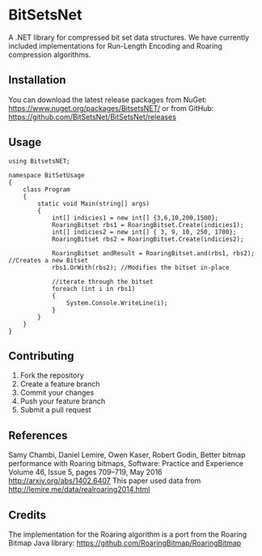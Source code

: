 # BitSetsNet
A .NET library for compressed bit set data structures. We have currently included implementations for Run-Length Encoding and Roaring compression algorithms. 

## Installation
You can download the latest release packages from NuGet: https://www.nuget.org/packages/BitsetsNET/ or from GitHub: https://github.com/BitSetsNet/BitSetsNet/releases

## Usage

```
using BitsetsNET;

namespace BitSetUsage
{
    class Program
    {
        static void Main(string[] args)
        {
            int[] indicies1 = new int[] {3,6,10,200,1500};
            RoaringBitset rbs1 = RoaringBitset.Create(indicies1);
            int[] indicies2 = new int[] { 3, 9, 10, 250, 1700};
            RoaringBitset rbs2 = RoaringBitset.Create(indicies2);

            RoaringBitset andResult = RoaringBitset.and(rbs1, rbs2); //Creates a new Bitset
            rbs1.OrWith(rbs2); //Modifies the bitset in-place

            //iterate through the bitset
            foreach (int i in rbs1)
            {
                System.Console.WriteLine(i);
            }
        }
    }
}
```

## Contributing

1. Fork the repository
2. Create a feature branch
3. Commit your changes
4. Push your feature branch
5. Submit a pull request

## References
Samy Chambi, Daniel Lemire, Owen Kaser, Robert Godin, Better bitmap performance with Roaring bitmaps, Software: Practice and Experience Volume 46, Issue 5, pages 709–719, May 2016 http://arxiv.org/abs/1402.6407 This paper used data from http://lemire.me/data/realroaring2014.html

## Credits

The implementation for the Roaring algorithm is a port from the Roaring Bitmap Java library: https://github.com/RoaringBitmap/RoaringBitmap
